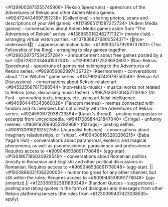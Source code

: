 <#1399002875555745906> (Reksio Speedruns) - speedruns of the Adventures of Reksio and other Aidem Media games.
<#924724434697351238> (Collections) - sharing photos, scans and descriptions of your AM games.
<#1178965171587272724> (Aidem Media games) - conversations about Aidem Media games aside from "The Adventures of Reksio" series.
<#1389650182462771321> (movie club) - arranging virtual watch parties.
<#1378388276800524371> (🌾rice-underworld🍚) - Japanese animation talks.
<#1399337579299737601> (The Fellowship of the Ring) - arranging to play games together.
<#1399338757534257284> - announcement about free games posted by a bot <@672822334641537041>.
<#1399014172523630602> (Non-Reksio Speedruns) - speedruns of games not belonging to the Adventures of Reksio series.
<#909056082897436732> (Kaermorhein) - conversations about "The Witcher" game series.
<#1379924242979750049> (Reksio Art Discussions) - conversations about Reksio-related art.
<#945225687617388544> (non-reksio-music) - musical works not related to Reksio (also, discussing music tastes).
<#987630870045270016> (AI Fun) - generating texts, images, etc. using artificial intelligence.
<#940904445343060028> (Fandom memes) - memes connected with fandom and its members but not directly with the Adventures of Reksio series.
<#924590672038723594> (burak's thread) - posting copypastas or excerpts from Uncyclopedia.
<#941708984421847040> (Cringe) - unfunny memes.
<#909192094055292968> (fizzogs) - posting selfies.
<#909133916219252756> (Journalist Fetishes) - conversations about imaginary relationships, or "ships".
<#1094306163283206215> (Baba Yaga's Hut) - conversations about paranormal, esoteric and magical phenomena, as well as pseudoscience, parascience and protoscience. Requires access to <#909046538091778048> (egg-star).
<#1361967186020929549> - conversations about Romanian politics (mostly in Romanian and English) and other political discussions in Romanian. Requires access to <#909046538091778048> (egg-star).
||<#1004866021108220005> - humor too gross for any other channel, but still within the rules. Requires access to <#909046538091778048> (jajo śmierdzi).||
<#1233693523811893349> (Fandom Quotes - suggestions) - posting and rating quotes in the form of dialogues and messages from other Reksio platforms/servers (the rules from <#1230099437423038535> apply).
